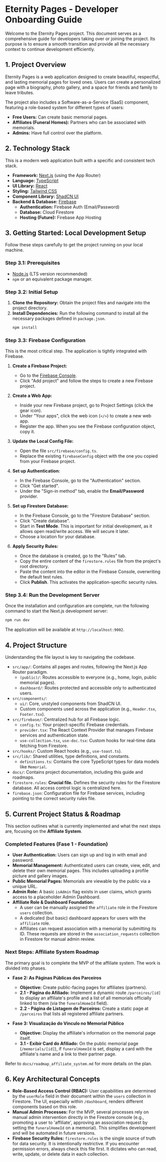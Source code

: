 # Eternity Pages - Developer Onboarding Guide

Welcome to the Eternity Pages project. This document serves as a comprehensive guide for developers taking over or joining the project. Its purpose is to ensure a smooth transition and provide all the necessary context to continue development efficiently.

## 1. Project Overview

Eternity Pages is a web application designed to create beautiful, respectful, and lasting memorial pages for loved ones. Users can create a personalized page with a biography, photo gallery, and a space for friends and family to leave tributes.

The project also includes a Software-as-a-Service (SaaS) component, featuring a role-based system for different types of users:
- **Free Users:** Can create basic memorial pages.
- **Affiliates (Funeral Homes):** Partners who can be associated with memorials.
- **Admins:** Have full control over the platform.

## 2. Technology Stack

This is a modern web application built with a specific and consistent tech stack.

- **Framework:** [Next.js](https://nextjs.org/) (using the App Router)
- **Language:** [TypeScript](https://www.typescriptlang.org/)
- **UI Library:** [React](https://reactjs.org/)
- **Styling:** [Tailwind CSS](https://tailwindcss.com/)
- **Component Library:** [ShadCN UI](https://ui.shadcn.com/)
- **Backend & Database:** [Firebase](https://firebase.google.com/)
  - **Authentication:** Firebase Auth (Email/Password)
  - **Database:** Cloud Firestore
  - **Hosting (Future):** Firebase App Hosting

## 3. Getting Started: Local Development Setup

Follow these steps carefully to get the project running on your local machine.

### Step 3.1: Prerequisites

- [Node.js](https://nodejs.org/) (LTS version recommended)
- `npm` or an equivalent package manager.

### Step 3.2: Initial Setup

1.  **Clone the Repository:** Obtain the project files and navigate into the project directory.
2.  **Install Dependencies:** Run the following command to install all the necessary packages defined in `package.json`.
    ```bash
    npm install
    ```

### Step 3.3: Firebase Configuration

This is the most critical step. The application is tightly integrated with Firebase.

1.  **Create a Firebase Project:**
    - Go to the [Firebase Console](https://console.firebase.google.com/).
    - Click "Add project" and follow the steps to create a new Firebase project.

2.  **Create a Web App:**
    - Inside your new Firebase project, go to Project Settings (click the gear icon).
    - Under "Your apps", click the web icon (`</>`) to create a new web app.
    - Register the app. When you see the Firebase configuration object, copy it.

3.  **Update the Local Config File:**
    - Open the file `src/firebase/config.ts`.
    - Replace the existing `firebaseConfig` object with the one you copied from your Firebase project.

4.  **Set up Authentication:**
    - In the Firebase Console, go to the "Authentication" section.
    - Click "Get started".
    - Under the "Sign-in method" tab, enable the **Email/Password** provider.

5.  **Set up Firestore Database:**
    - In the Firebase Console, go to the "Firestore Database" section.
    - Click "Create database".
    - Start in **Test Mode**. This is important for initial development, as it allows open read/write access. We will secure it later.
    - Choose a location for your database.

6.  **Apply Security Rules:**
    - Once the database is created, go to the "Rules" tab.
    - Copy the entire content of the `firestore.rules` file from the project's root directory.
    - Paste the content into the editor in the Firebase Console, overwriting the default test rules.
    - Click **Publish**. This activates the application-specific security rules.

### Step 3.4: Run the Development Server

Once the installation and configuration are complete, run the following command to start the Next.js development server:

```bash
npm run dev
```

The application will be available at `http://localhost:9002`.

## 4. Project Structure

Understanding the file layout is key to navigating the codebase.

- `src/app/`: Contains all pages and routes, following the Next.js App Router paradigm.
  - `(public)/`: Routes accessible to everyone (e.g., home, login, public memorial pages).
  - `dashboard/`: Routes protected and accessible only to authenticated users.
- `src/components/`:
  - `ui/`: Core, unstyled components from ShadCN UI.
  - Custom components used across the application (e.g., `Header.tsx`, `Footer.tsx`).
- `src/firebase/`: Centralized hub for all Firebase logic.
  - `config.ts`: Your project-specific Firebase credentials.
  - `provider.tsx`: The React Context Provider that manages Firebase services and authentication state.
  - `use-collection.tsx`, `use-doc.tsx`: Custom hooks for real-time data fetching from Firestore.
- `src/hooks/`: Custom React hooks (e.g., `use-toast.ts`).
- `src/lib/`: Shared utilities, type definitions, and constants.
  - `definitions.ts`: Contains the core TypeScript types for data models like `Memorial`.
- `docs/`: Contains project documentation, including this guide and roadmaps.
- `firestore.rules`: **Crucial file.** Defines the security rules for the Firestore database. All access control logic is centralized here.
- `firebase.json`: Configuration file for Firebase services, including pointing to the correct security rules file.

## 5. Current Project Status & Roadmap

This section outlines what is currently implemented and what the next steps are, focusing on the **Affiliate System**.

### Completed Features (Fase 1 - Foundation)

- **User Authentication:** Users can sign up and log in with email and password.
- **Memorial Management:** Authenticated users can create, view, edit, and delete their own memorial pages. This includes uploading a profile picture and gallery images.
- **Public Memorial Pages:** Memorials are viewable by the public via a unique URL.
- **Admin Role:** A basic `isAdmin` flag exists in user claims, which grants access to a placeholder Admin Dashboard.
- **Affiliate Role & Dashboard Foundation:**
  - A user can be manually assigned the `affiliate` role in the Firestore `users` collection.
  - A dedicated (but basic) dashboard appears for users with the `affiliate` role.
  - Affiliates can request association with a memorial by submitting its ID. These requests are stored in the `association_requests` collection in Firestore for manual admin review.

### Next Steps: Affiliate System Roadmap

The primary goal is to complete the MVP of the affiliate system. The work is divided into phases.

- **Fase 2: As Páginas Públicas dos Parceiros**
  - **Objective:** Create public-facing pages for affiliates (partners).
  - **2.1 - Página do Afiliado:** Implement a dynamic route `/parceiros/[id]` to display an affiliate's profile and a list of all memorials officially linked to them (via the `funeralHomeId` field).
  - **2.2 - Página de Listagem de Parceiros:** Create a static page at `/parceiros` that lists all registered affiliate partners.

- **Fase 3: Visualização do Vínculo no Memorial Público**
  - **Objective:** Display the affiliate's information on the memorial page itself.
  - **3.1 - Exibir Card do Afiliado:** On the public memorial page (`/memorials/[id]`), if `funeralHomeId` is set, display a card with the affiliate's name and a link to their partner page.

Refer to `docs/roadmap_affiliate_system.md` for more details on the plan.

## 6. Key Architectural Concepts

- **Role-Based Access Control (RBAC):** User capabilities are determined by the `userRole` field in their document within the `users` collection in Firestore. The UI, especially within `/dashboard`, renders different components based on this role.
- **Manual Admin Processes:** For the MVP, several processes rely on manual admin intervention directly in the Firestore console (e.g., promoting a user to 'affiliate', approving an association request by setting the `funeralHomeId` on a memorial). This simplifies development and will be automated in future versions.
- **Firebase Security Rules:** `firestore.rules` is the single source of truth for data security. It is intentionally restrictive. If you encounter permission errors, always check this file first. It dictates who can read, write, update, or delete data in each collection.
